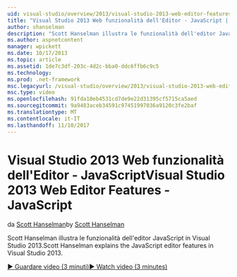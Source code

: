 ```yaml
---
uid: visual-studio/overview/2013/visual-studio-2013-web-editor-features-javascript
title: "Visual Studio 2013 Web funzionalità dell'Editor - JavaScript | Documenti Microsoft"
author: shanselman
description: "Scott Hanselman illustra le funzionalità dell'editor JavaScript in Visual Studio 2013."
ms.author: aspnetcontent
manager: wpickett
ms.date: 10/17/2013
ms.topic: article
ms.assetid: 1de7c3df-203c-4d2c-bba0-ddc6ffb6c9c5
ms.technology: 
ms.prod: .net-framework
msc.legacyurl: /visual-studio/overview/2013/visual-studio-2013-web-editor-features-javascript
msc.type: video
ms.openlocfilehash: 91fda10eb4531cd7de9e22d31395cf5715ca5aed
ms.sourcegitcommit: 9a9483aceb34591c97451997036a9120c3fe2baf
ms.translationtype: MT
ms.contentlocale: it-IT
ms.lasthandoff: 11/10/2017
---
```

<a name="visual-studio-2013-web-editor-features---javascript"></a><span data-ttu-id="383be-103">Visual Studio 2013 Web funzionalità dell'Editor - JavaScript</span><span class="sxs-lookup"><span data-stu-id="383be-103">Visual Studio 2013 Web Editor Features - JavaScript</span></span>
====================
<span data-ttu-id="383be-104">da [Scott Hanselman](https://github.com/shanselman)</span><span class="sxs-lookup"><span data-stu-id="383be-104">by [Scott Hanselman](https://github.com/shanselman)</span></span>

<span data-ttu-id="383be-105">Scott Hanselman illustra le funzionalità dell'editor JavaScript in Visual Studio 2013.</span><span class="sxs-lookup"><span data-stu-id="383be-105">Scott Hanselman explains the JavaScript editor features in Visual Studio 2013.</span></span>

[<span data-ttu-id="383be-106">&#9654; Guardare video (3 minuti)</span><span class="sxs-lookup"><span data-stu-id="383be-106">&#9654; Watch video (3 minutes)</span></span>](https://channel9.msdn.com/Blogs/ASP-NET-Site-Videos/visual-studio-2013-web-editor-features-javascript)
